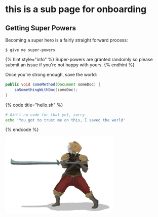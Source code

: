# this is a sub page for onboarding

## Getting Super Powers

Becoming a super hero is a fairly straight forward process:

```
$ give me super-powers
```

{% hint style="info" %}
 Super-powers are granted randomly so please submit an issue if you're not happy with yours.
{% endhint %}

Once you're strong enough, save the world:

```java
public void someMethod(Document someDoc) {
    soSomethingWithDoc(someDoc);
}
```

{% code title="hello.sh" %}
```bash
# Ain't no code for that yet, sorry
echo 'You got to trust me on this, I saved the world'
```
{% endcode %}

![Don&apos;t mess with IronClad](.gitbook/assets/ironclad.png)




